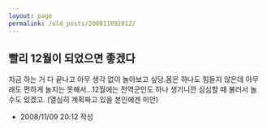 ```yaml
---
layout: page
permalink: /old_posts/200811092012/
---
```


## 빨리 12월이 되었으면 좋겠다

지금 하는 거 다 끝나고 아무 생각 없이 놀아보고 싶당.몸은 하나도 힘들지 않은데 아무래도 편하게 놀지는 못해서...12월에는 전역군인도 하나 생기니깐 심심할 때 불러서 놀 수도 있겠고. (열심히 계획짜고 있을 본인에겐 미안)



- 2008/11/09 20:12 작성